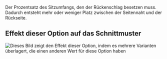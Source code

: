 Der Prozentsatz des Sitzumfangs, den der Rückenschlag besetzen muss. Dadurch entsteht mehr oder weniger Platz zwischen der Seitennaht und der Rückseite.

## Effekt dieser Option auf das Schnittmuster

![Dieses Bild zeigt den Effekt dieser Option, indem es mehrere Varianten überlagert, die einen anderen Wert für diese Option haben](waralee_crotchback_sample.svg "Effekt dieser Option auf das Schnittmuster")
